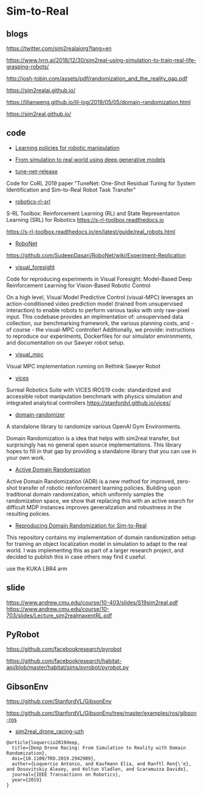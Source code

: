 # Sim-to-Real


## blogs

https://twitter.com/sim2realaiorg?lang=en

https://www.lyrn.ai/2018/12/30/sim2real-using-simulation-to-train-real-life-grasping-robots/

http://josh-tobin.com/assets/pdf/randomization_and_the_reality_gap.pdf

https://sim2realai.github.io/

https://lilianweng.github.io/lil-log/2019/05/05/domain-randomization.html

https://sim2real.github.io/




## code

- [Learning policies for robotic manipulation](https://github.com/rstrudel/rlbc)

- [From simulation to real world using deep generative models](https://github.com/aalitaiga/sim-to-real/)

- [tune-net-release](https://github.com/Kukanani/tune-net-release)

Code for CoRL 2019 paper "TuneNet: One-Shot Residual Tuning for System Identification and Sim-to-Real Robot Task Transfer"

- [robotics-rl-srl](https://github.com/araffin/robotics-rl-srl)

S-RL Toolbox: Reinforcement Learning (RL) and State Representation Learning (SRL) for Robotics https://s-rl-toolbox.readthedocs.io

https://s-rl-toolbox.readthedocs.io/en/latest/guide/real_robots.html

- [RoboNet](https://github.com/SudeepDasari/RoboNet)

https://github.com/SudeepDasari/RoboNet/wiki/Experiment-Replication

- [visual_foresight](https://github.com/SudeepDasari/visual_foresight)

Code for reproducing experiments in Visual Foresight: Model-Based Deep Reinforcement Learning for Vision-Based Robotic Control

On a high level, Visual Model Predictive Control (visual-MPC) leverages an action-conditioned video prediction model (trained from unsupervised interaction) to enable robots to perform various tasks with only raw-pixel input. This codebase provides an implmentation of: unsupervised data collection, our benchmarking framework, the various planning costs, and - of course - the visual-MPC controller! Additionally, we provide: instructions to reproduce our experiments, Dockerfiles for our simulator environments, and documentation on our Sawyer robot setup.

- [visual_mpc](https://github.com/febert/visual_mpc)

Visual MPC implementation running on Rethink Sawyer Robot

- [vices](https://github.com/StanfordVL/robosuite/tree/vices_iros19)

Surreal Robotics Suite with VICES IROS19 code: standardized and accessible robot manipulation benchmark with physics simulation and integrated analytical controllers https://stanfordvl.github.io/vices/

- [domain-randomizer](https://github.com/montrealrobotics/domain-randomizer)

A standalone library to randomize various OpenAI Gym Environments.

Domain Randomization is a idea that helps with sim2real transfer, but surprisingly has no general open source implementations. This library hopes to fill in that gap by providing a standalone library that you can use in your own work.

- [Active Domain Randomization](https://github.com/montrealrobotics/active-domainrand)

Active Domain Randomization (ADR) is a new method for improved, zero-shot transfer of robotic reinforcement learning policies. Building upon traditional domain randomization, which uniformly samples the randomization space, we show that replacing this with an active search for difficult MDP instances improves generalization and robustness in the resulting policies.

- [Reproducing Domain Randomization for Sim-to-Real](https://github.com/matwilso/domrand)

This repository contains my implementation of domain randomization setup for training an object localization model in simulation to adapt to the real world. I was implementing this as part of a larger research project, and decided to publish this in case others may find it useful.

use the KUKA LBR4 arm 

## slide

https://www.andrew.cmu.edu/course/10-403/slides/S19sim2real.pdf
https://www.andrew.cmu.edu/course/10-703/slides/Lecture_sim2realmaxentRL.pdf

## PyRobot

https://github.com/facebookresearch/pyrobot

https://github.com/facebookresearch/habitat-api/blob/master/habitat/sims/pyrobot/pyrobot.py

## GibsonEnv

https://github.com/StanfordVL/GibsonEnv

https://github.com/StanfordVL/GibsonEnv/tree/master/examples/ros/gibson-ros


- [sim2real_drone_racing-uzh](https://github.com/uzh-rpg/sim2real_drone_racing)

```
@article{loquercio2019deep,
  title={Deep Drone Racing: From Simulation to Reality with Domain Randomization},
  doi={10.1109/TRO.2019.2942989},
  author={Loquercio Antonio, and Kaufmann Elia, and Ranftl Ren{\'e}, and Dosovitskiy Alexey, and Koltun Vladlen, and Scaramuzza Davide},
  journal={IEEE Transactions on Robotics},
  year={2019}
}
```


